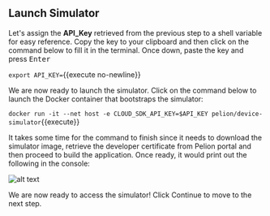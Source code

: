 ## Launch Simulator
Let's assign the **API_Key** retrieved from the previous step to a shell variable for easy reference. Copy the key to your clipboard and then click on the command below to fill it in the terminal. Once down, paste the key and press <kbd>Enter<kbd>

`export API_KEY=`{{execute no-newline}}

We are now ready to launch the simulator. Click on the command below to launch the Docker container that  bootstraps the simulator:

`docker run -it --net host -e CLOUD_SDK_API_KEY=$API_KEY pelion/device-simulator`{{execute}}

It takes some time for the command to finish since it needs to download the simulator image, retrieve the developer certificate from Pelion portal and then proceed to build the application. Once ready, it would print out the following in the console:

![alt text](https://i.ibb.co/WNXpRzF/portal-sim-ready.png "Ready")

We are now ready to access the simulator! Click Continue to move to the next step.

